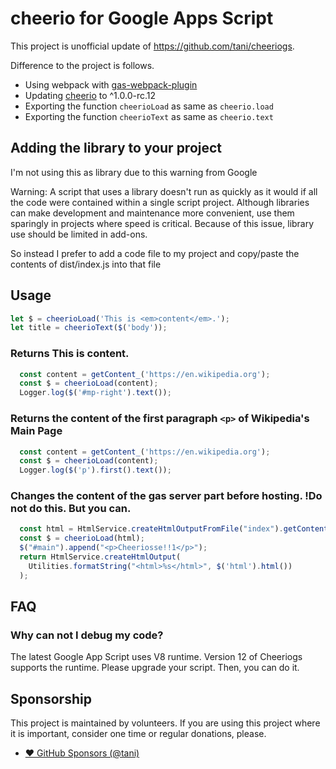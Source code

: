 # cheerio for Google Apps Script

This project is unofficial update of https://github.com/tani/cheeriogs.

Difference to the project is follows.

- Using webpack with [gas-webpack-plugin](https://github.com/fossamagna/gas-webpack-plugin)
- Updating [cheerio](https://github.com/cheeriojs/cheerio) to ^1.0.0-rc.12
- Exporting the function `cheerioLoad` as same as `cheerio.load`
- Exporting the function `cheerioText` as same as `cheerio.text`


## Adding the library to your project
I'm not using this as library due to this warning from Google

Warning: A script that uses a library doesn't run as quickly as it would if all the code were contained within a single script project. Although libraries can make development and maintenance more convenient, use them sparingly in projects where speed is critical. Because of this issue, library use should be limited in add-ons.

So instead I prefer to add a code file to my project and copy/paste the contents of dist/index.js into that file

## Usage

```js
let $ = cheerioLoad('This is <em>content</em>.');
let title = cheerioText($('body'));
```

### Returns This is content.

```js
  const content = getContent_('https://en.wikipedia.org');
  const $ = cheerioLoad(content);
  Logger.log($('#mp-right').text());
```

### Returns the content of the first paragraph `<p>` of Wikipedia's Main Page

```js
  const content = getContent_('https://en.wikipedia.org');
  const $ = cheerioLoad(content);
  Logger.log($('p').first().text());
```

### Changes the content of the gas server part before hosting. **!Do not do this. But you can.**

```js
  const html = HtmlService.createHtmlOutputFromFile("index").getContent();
  const $ = cheerioLoad(html);
  $("#main").append("<p>Cheeriosse!!1</p>");
  return HtmlService.createHtmlOutput(
    Utilities.formatString("<html>%s</html>", $('html').html())
  );
```

## FAQ

### Why can not I debug my code?

The latest Google App Script uses V8 runtime.
Version 12 of Cheeriogs supports the runtime.
Please upgrade your script. Then, you can do it.

## Sponsorship

This project is maintained by volunteers.
If you are using this project where it is important,
consider one time or regular donations, please.

- [❤️ GitHub Sponsors (@tani)](https://github.com/sponsors/tani)
